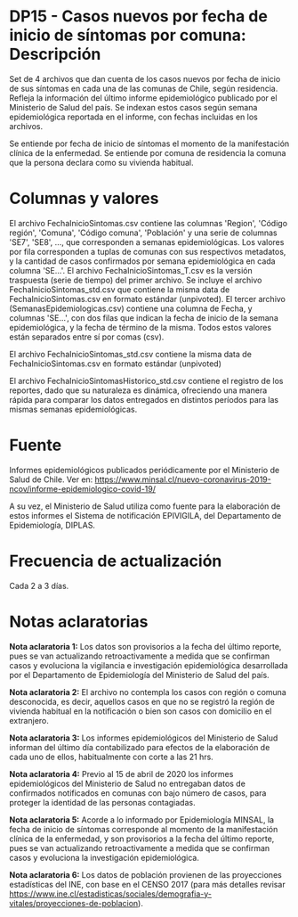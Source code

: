 # DP15 - Casos nuevos por fecha de inicio de síntomas por comuna: Descripción
Set de 4 archivos que dan cuenta de los casos nuevos por fecha de inicio de sus síntomas en cada una de las comunas 
de Chile, según residencia. Refleja la información del último informe epidemiológico publicado por el Ministerio de 
Salud del país. Se indexan estos casos según semana epidemiológica reportada en el informe, con fechas incluidas en los archivos.

Se entiende por fecha de inicio de síntomas el momento de la manifestación clínica de la enfermedad. Se entiende por 
comuna de residencia la comuna que la persona declara como su vivienda habitual. 

# Columnas y valores
El archivo FechaInicioSintomas.csv contiene las columnas 'Region', 'Código región', 'Comuna', 'Código comuna', 'Población' 
y una serie de columnas 'SE7', 'SE8', ..., que corresponden a semanas epidemiológicas. Los valores por fila corresponden 
a tuplas de comunas con sus respectivos metadatos, y la cantidad de casos confirmados por semana epidemiológica en cada 
columna 'SE...'. El archivo FechaInicioSintomas_T.csv es la versión traspuesta (serie de tiempo) del primer archivo. 
Se incluye el archivo FechaInicioSintomas_std.csv que contiene la misma data de FechaInicioSintomas.csv en formato 
estándar (unpivoted). El tercer archivo (SemanasEpidemiologicas.csv) contiene una columna de Fecha, y columnas 
'SE...', con dos filas que indican la fecha de inicio de la semana epidemiológica, y la fecha de término de la misma. 
Todos estos valores están separados entre sí por comas (csv).

El archivo FechaInicioSintomas_std.csv contiene la misma data de FechaInicioSintomas.csv en formato estándar (unpivoted)

El archivo FechaInicioSintomasHistorico_std.csv contiene el registro de los reportes, dado que su naturaleza es dinámica,
ofreciendo una manera rápida para comparar los datos entregados en distintos períodos para las mismas semanas epidemiológicas.

# Fuente
Informes epidemiológicos publicados periódicamente por el Ministerio de Salud de Chile. Ver en:
https://www.minsal.cl/nuevo-coronavirus-2019-ncov/informe-epidemiologico-covid-19/

A su vez, el Ministerio de Salud utiliza como fuente para la elaboración de estos informes el Sistema de notificación EPIVIGILA, del Departamento de Epidemiología, DIPLAS. 

# Frecuencia de actualización

Cada 2 a 3 días. 

# Notas aclaratorias

**Nota aclaratoria 1:** Los datos son provisorios a la fecha del último reporte, pues se van actualizando retroactivamente a medida que se confirman casos y evoluciona la vigilancia e investigación epidemiológica desarrollada por el Departamento de Epidemiología del Ministerio de Salud del país.

**Nota aclaratoria 2:** El archivo no contempla los casos con región o comuna desconocida, es decir, aquellos casos en que no se registró la región de vivienda habitual en la notificación o bien son casos con domicilio en el extranjero. 

**Nota aclaratoria 3:** Los informes epidemiológicos del Ministerio de Salud informan del último día contabilizado para efectos de la elaboración de cada uno de ellos, habitualmente con corte a las 21 hrs. 

**Nota aclaratoria 4:** Previo al 15 de abril de 2020 los informes epidemiológicos del Ministerio de Salud no entregaban datos de confirmados notificados en comunas con bajo número de casos, para proteger la identidad de las personas contagiadas. 

**Nota aclaratoria 5:** Acorde a lo informado por Epidemiología MINSAL, la fecha de inicio de síntomas corresponde al momento de la manifestación clínica de la enfermedad, y son provisorios a la fecha del último reporte, pues se van actualizando retroactivamente a medida que se confirman casos y evoluciona la investigación epidemiológica.

**Nota aclaratoria 6:** Los datos de población provienen de las proyecciones estadísticas del INE, con base en el CENSO 2017 (para más detalles revisar https://www.ine.cl/estadisticas/sociales/demografia-y-vitales/proyecciones-de-poblacion).
